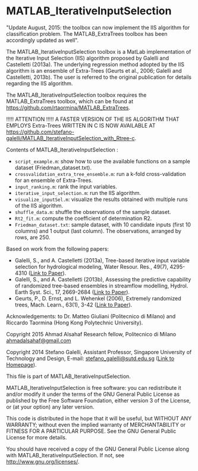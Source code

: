 MATLAB_IterativeInputSelection
==============================

"Update August, 2015: the toolbox can now implement the IIS algorithm for classification problem. The MATLAB_ExtraTrees toolbox has been accordingly updated as well". 

The MATLAB_IterativeInputSelection toolbox is a MatLab implementation of the Iterative Input Selection (IIS) algorithm proposed by Galelli and Castelletti (2013a). The underlying regression method adopted by the IIS algorithm is an ensemble of Extra-Trees (Geurts et al., 2006; Galelli and Castelletti, 2013b). The user is referred to the original publication for details regarding the IIS algorithm.  

The MATLAB_IterativeInputSelection toolbox requires the MATLAB_ExtraTrees toolbox, which can be found at https://github.com/rtaormina/MATLAB_ExtraTrees.


!!!!! ATTENTION !!!!!
A FASTER VERSION OF THE IIS ALGORITHM THAT EMPLOYS Extra-Trees WRITTEN IN C IS NOW AVAILABLE AT https://github.com/stefano-galelli/MATLAB_IterativeInputSelection_with_Rtree-c.



Contents of MATLAB_IterativeInputSelection :
* `script_example.m`: show how to use the available functions on a sample dataset (Friedman_dataset.txt).
* `crossvalidation_extra_tree_ensemble.m`: run a k-fold cross-validation for an ensemble of Extra-Trees.
* `input_ranking.m`: rank the input variables.
* `iterative_input_selection.m`: run the IIS algorithm.
* `visualize_inputSel.m`: visualize the results obtained with multiple runs of the IIS algorithm.
* `shuffle_data.m`: shuffle the observations of the sample dataset.
* `Rt2_fit.m`: compute the coefficient of determination R2.
* `Friedman_dataset.txt`: sample dataset, with 10 candidate inputs (first 10 columns) and 1 output (last column). The observations, arranged by rows, are 250.

Based on work from the following papers:

- Galelli, S., and A. Castelletti (2013a), Tree-based iterative input variable selection for hydrological modeling, Water Resour. Res., 49(7), 4295-4310 ([Link to Paper](http://onlinelibrary.wiley.com/doi/10.1002/wrcr.20339/abstract)).
- Galelli, S., and A. Castelletti (2013b), Assessing the predictive capability of randomized tree-based ensembles in streamflow modelling, Hydrol. Earth Syst. Sci., 17, 2669-2684 ([Link to Paper](http://www.hydrol-earth-syst-sci.net/17/2669/2013/hess-17-2669-2013.html)).
- Geurts, P., D. Ernst, and L. Wehenkel (2006), Extremely randomized trees, Mach. Learn., 63(1), 3-42 ([Link to Paper](http://link.springer.com/article/10.1007/s10994-006-6226-1)).

Acknowledgements: to Dr. Matteo Giuliani (Politecnico di Milano) and Riccardo Taormina (Hong Kong Polytechnic University).

Copyright 2015 Ahmad Alsahaf 
Research fellow, Politecnico di Milano 
ahmadalsahaf@gmail.com 

Copyright 2014 Stefano Galelli, Assistant Professor, Singapore University of Technology and Design, E-mail: stefano_galelli@sutd.edu.sg ([Link to Homepage](http://people.sutd.edu.sg/~stefano_galelli/index.html)).

This file is part of MATLAB_IterativeInputSelection.

MATLAB_IterativeInputSelection is free software: you can redistribute
it and/or modify it under the terms of the GNU General Public License
as published by the Free Software Foundation, either version 3 of the
License, or (at your option) any later version.

This code is distributed in the hope that it will be useful,
but WITHOUT ANY WARRANTY; without even the implied warranty of
MERCHANTABILITY or FITNESS FOR A PARTICULAR PURPOSE.  See the
GNU General Public License for more details.

You should have received a copy of the GNU General Public License
along with MATLAB_IterativeInputSelection. If not, see <http://www.gnu.org/licenses/>.


